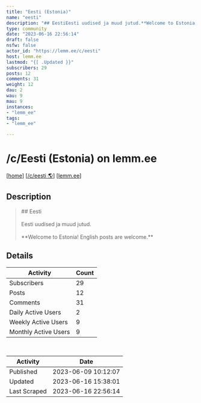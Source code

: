 ```yaml
---
title: "Eesti (Estonia)" 
name: "eesti"
description: "## EestiEesti uudised ja muud jutud.**Welcome to Estonia! English posts are welcome.**"
type: community
date: "2023-06-16 22:56:14"
draft: false
nsfw: false
actor_id: "https://lemm.ee/c/eesti"
host: lemm.ee
lastmod: "{[ .Updated }}"
subscribers: 29
posts: 12
comments: 31
weight: 12
dau: 2
wau: 9
mau: 9
instances:
- "lemm_ee"
tags: 
- "lemm_ee"

---
```


# /c/Eesti (Estonia) on lemm.ee

[[home](/)]
[[/c/eesti 🌎](https://lemm.ee/c/eesti)]
[[lemm.ee](/instances/lemm_ee)]


## Description 

<blockquote class="description">
## Eesti<br><br>Eesti uudised ja muud jutud.<br><br>**Welcome to Estonia! English posts are welcome.**
</blockquote>


## Details

| Activity | Count  |
|----------------------|---|
| Subscribers          | 29 |
| Posts                | 12  |
| Comments             | 31  |
| Daily Active Users   | 2  |
| Weekly Active Users  | 9  |
| Monthly Active Users | 9  |

<br>

| Activity | Date |
|----------------------|---|
| Published            | 2023-06-09 10:12:07 |
| Updated              | 2023-06-16 15:38:01 |
| Last Scraped         | 2023-06-16 22:56:14 |
